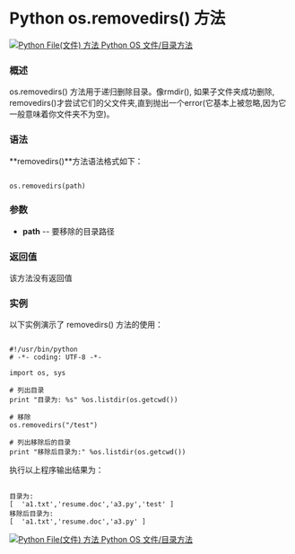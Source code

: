 Python os.removedirs() 方法
=========================

 [![Python File(文件) 方法](../images/up.gif)
 Python OS 文件/目录方法](os-file-methods.html)


  ### 概述

 os.removedirs() 方法用于递归删除目录。像rmdir(), 如果子文件夹成功删除, removedirs()才尝试它们的父文件夹,直到抛出一个error(它基本上被忽略,因为它一般意味着你文件夹不为空)。

 ### 语法

 **removedirs()**方法语法格式如下：

 
```

os.removedirs(path)

```

 ### 参数

  * **path** -- 要移除的目录路径


  ### 返回值

 该方法没有返回值 

 ### 实例

 以下实例演示了 removedirs() 方法的使用：

 
```

#!/usr/bin/python
# -*- coding: UTF-8 -*-

import os, sys

# 列出目录
print "目录为: %s" %os.listdir(os.getcwd())

# 移除
os.removedirs("/test")

# 列出移除后的目录
print "移除后目录为:" %os.listdir(os.getcwd())

```

 执行以上程序输出结果为：

 
```

目录为:
[  'a1.txt','resume.doc','a3.py','test' ]
移除后目录为:
[  'a1.txt','resume.doc','a3.py' ]

```

 [![Python File(文件) 方法](../images/up.gif)
 Python OS 文件/目录方法](os-file-methods.html)